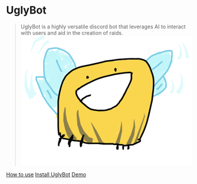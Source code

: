 # UglyBot

> UglyBot is a highly versatile discord bot that leverages AI to interact with users and aid in the creation of raids.
![](_media/uglyBot.png)

[How to use](/usage/)
[Install UglyBot](https://discord.com/api/oauth2/authorize?client_id=1008359396864184460&permissions=8&scope=bot)
[Demo](https://imgur.com/hMRaPbj)